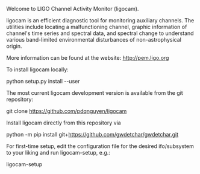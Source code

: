 Welcome to LIGO Channel Activity Monitor (ligocam).

ligocam is an efficient diagnostic tool for monitoring auxiliary channels.
The utilities include locating a malfunctioning channel, graphic information
of channel's time series and spectral data, and spectral change to understand
various band-limited environmental disturbances of non-astrophysical origin.

More information can be found at the website:
   <http://pem.ligo.org>

To install ligocam locally:

   python setup.py install --user

The most current ligocam development version is available from
the git repository:

   git clone https://github.com/pdqnguyen/ligocam

Install ligocam directly from this repository via

   python -m pip install git+https://github.com/gwdetchar/gwdetchar.git

For first-time setup, edit the configuration file for the desired ifo/subsystem
to your liking and run ligocam-setup, e.g.:

   ligocam-setup <config file> <share directory>
